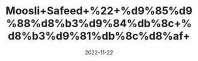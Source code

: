 ---
title: 'Moosli+Safeed+%22+%d9%85%d9%88%d8%b3%d9%84%db%8c+%d8%b3%d9%81%db%8c%d8%af+'
date: '2022-11-22' 
metatag: '' 
inventory: '0' 
draft: false 
# meta description 
shortDescripton: 'Indian+White+asparagus+%22+It+is+traditionally+used+for+arthritis%2c+cancer%2c+diabetes%2c+boosting+vitality%2c+improving+sexual+performance%2c+and+for+many+other+uses.'
description: 'Herbs+%d8%ac%da%91%db%8c+%d8%a8%d9%88%d9%b9%db%8c'
longdescription: ''
tags: ''
brand: ''
subCategory: ''
unit: '10 gm-Pk'
sellCount: '0'
featured: True
# product Price
price: '70.0'
# Product Short Description
shortDescription: 'Indian+White+asparagus+%22+It+is+traditionally+used+for+arthritis%2c+cancer%2c+diabetes%2c+boosting+vitality%2c+improving+sexual+performance%2c+and+for+many+other+uses.'
productID: '01DA9B56-9E2A-ED11-9968-005056B3A416'
type: 'products'
category: 'Herbs+%d8%ac%da%91%db%8c+%d8%a8%d9%88%d9%b9%db%8c' 
thumnailproduct: 'https://eraconnect.blob.core.windows.net/product-images/aminsaddiquidawakhana/01DA9B56-9E2A-ED11-9968-005056B3A416.webp' 
images:
  - image: 'https://eraconnect.blob.core.windows.net/product-images/aminsaddiquidawakhana/01DA9B56-9E2A-ED11-9968-005056B3A416.webp'  
Variants:
---
